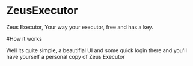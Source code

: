 # ZeusExecutor
Zeus Executor, Your way your executor, free and has a key.

#How it works

Well its quite simple, a beautifial UI and some quick login there and you'll have yourself a personal copy of Zeus Executor
